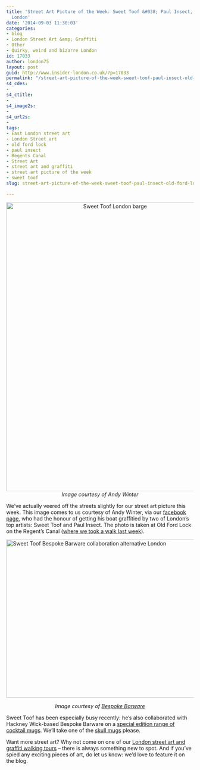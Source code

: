 ```yaml
---
title: 'Street Art Picture of the Week: Sweet Toof &#038; Paul Insect, Old Ford Lock,
  London'
date: '2014-09-03 11:30:03'
categories:
- blog
- London Street Art &amp; Graffiti
- Other
- Quirky, weird and bizarre London
id: 17033
author: london75
layout: post
guid: http://www.insider-london.co.uk/?p=17033
permalink: "/street-art-picture-of-the-week-sweet-toof-paul-insect-old-ford-lock-london/"
s4_cdes:
- 
s4_ctitle:
- 
s4_image2s:
- 
s4_url2s:
- 
tags:
- East London street art
- London Street art
- old ford lock
- paul insect
- Regents Canal
- Street Art
- street art and graffiti
- street art picture of the week
- sweet toof
slug: street-art-picture-of-the-week-sweet-toof-paul-insect-old-ford-lock-london

---
```

<p style="text-align: center;">
  <a href="http://www.insider-london.co.uk/wp-content/uploads/2014/08/Sweet-Toof-barge.jpg"><img class="size-full wp-image-18526 aligncenter" src="http://www.insider-london.co.uk/wp-content/uploads/2014/08/Sweet-Toof-barge.jpg" alt="Sweet Toof London barge" width="569" height="776" /></a><em>Image courtesy of Andy Winter </em>
</p>

We&#8217;ve actually veered off the streets slightly for our street art picture this week. This image comes to us courtesy of Andy Winter, via our <a href="https://www.facebook.com/insiderlondon" target="_blank">facebook page</a>, who had the honour of getting his boat graffitied by two of London&#8217;s top artists: Sweet Toof and Paul Insect. The photo is taken at Old Ford Lock on the Regent&#8217;s Canal (<a href="http://www.insider-london.co.uk/2014/08/26/the-regents-canal-in-kings-cross-past-present-and-future/" target="_blank">where we took a walk last week</a>).

[<img class="aligncenter wp-image-20950 size-full" src="http://www.insider-london.co.uk/wp-content/uploads/2014/08/BB-ST-Progress-shot-14.jpg" alt="Sweet Toof Bespoke Barware collaboration alternative London" width="569" height="425" />](http://www.insider-london.co.uk/wp-content/uploads/2014/08/BB-ST-Progress-shot-14.jpg)

<p style="text-align: center;">
  <em>Image courtesy of <a href="http://www.bespokebarware.com/" target="_blank">Bespoke Barware</a></em>
</p>

Sweet Toof has been especially busy recently: he&#8217;s also collaborated with Hackney Wick-based Bespoke Barware on a <a href="http://www.bespokebarware.com/news/sweet-toof-special-editions/" target="_blank">special edition range of cocktail mugs</a>. We&#8217;ll take one of the <a href="http://www.bespokebarware.com/shop/sweet-toof-skull-mug/" target="_blank">skull mugs</a> please.

Want more street art? Why not come on one of our <a href="http://www.insider-london.co.uk/london-graffiti-artists-walking-tours/" target="_blank">London street art and graffiti walking tours</a> &#8211; there is always something new to spot. And if you&#8217;ve spied any exciting pieces of art, do let us know: we&#8217;d love to feature it on the blog.